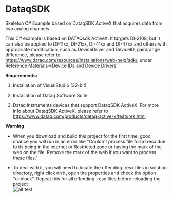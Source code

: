 # DataqSDK
 Skeleton C# Example based on DataqSDK ActiveX that acquires data from two analog channels
 
 This C# example is based on DATAQsdk ActiveX. It targets DI-2108, but it can also be applied to DI-11xx, DI-21xx, DI-41xx and DI-47xx and others with appropriate modification, such as DeviceDriver and DeviceID, gain/range difference, please refer to https://www.dataq.com/resources/installations/web-help/sdk/, under Reference Materials->Device IDs and Device Drivers

**Requirements:**

1) Installation of VisualStudio (32-bit)

2) Installation of Dataq Software Suite

3) Dataq Instruments devices that support DataqSDK ActiveX. For more info about DataqSDK ActiveX, please refer to https://www.dataq.com/products/dataq-active-x/features.html

**Warning**

 - When you download and build this project for the first time, good chance you will run in an error like "Couldn't process file form1.resx due to its being in the internet or Restricted zone or having the mark of the web on the file. Remove the mark of the web if you want to process these files."

 - To deal with it, you will need to locate the offending .resx files in solution directory, right click on it, open the properties and check the option "unblock". Repeat this for all offending .resx files before reloading the project <br/>
![alt text](https://www.dataq.com/resources/repository/resxunblock.png "how to unblock resx files")
